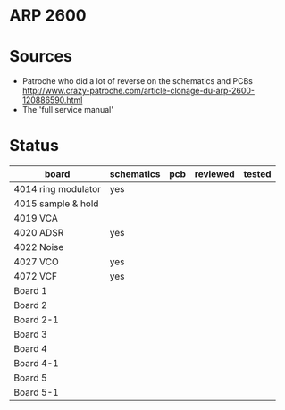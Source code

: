 # ARP 2600
 
# Sources
- Patroche who did a lot of reverse on the schematics and PCBs http://www.crazy-patroche.com/article-clonage-du-arp-2600-120886590.html
- The 'full service manual'

# Status

| board | schematics | pcb | reviewed | tested |
| -- | -- | -- | -- | -- |
| 4014 ring modulator | yes | | | |
| 4015 sample & hold | | | | |
| 4019 VCA  | | | | |
| 4020 ADSR | yes | | | |
| 4022 Noise  | | | | |
| 4027 VCO | yes | | | | 
| 4072 VCF | yes | | | | 
| Board 1 | | | | |
| Board 2 | | | | |
| Board 2-1 | | | | |
| Board 3 | | | | |
| Board 4 | | | | |
| Board 4-1 | | | | |
| Board 5 | | | | |
| Board 5-1 | | | | |